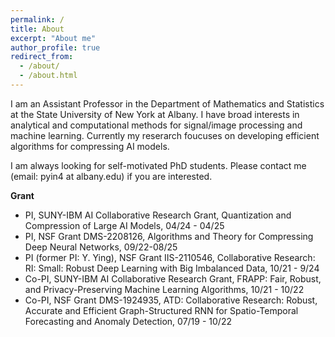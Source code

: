 ```yaml
---
permalink: /
title: About
excerpt: "About me"
author_profile: true
redirect_from: 
  - /about/
  - /about.html
---
```


I am an Assistant Professor in the Department of Mathematics and Statistics at the State University of New York at Albany. I have broad interests in analytical and computational methods for signal/image processing and machine learning. Currently my reserarch foucuses on developing efficient algorithms for compressing AI models.

I am always looking for self-motivated PhD students. Please contact me (email: pyin4 at albany.edu) if you are interested.

**Grant**

- PI, SUNY-IBM AI Collaborative Research Grant, Quantization and Compression of Large AI Models, 04/24 - 04/25
- PI, NSF Grant DMS-2208126, Algorithms and Theory for Compressing Deep Neural Networks, 09/22-08/25
- PI (former PI: Y. Ying), NSF Grant IIS-2110546, Collaborative Research: RI: Small: Robust Deep Learning with Big Imbalanced Data, 10/21 - 9/24
- Co-PI, SUNY-IBM AI Collaborative Research Grant, FRAPP: Fair, Robust, and Privacy-Preserving Machine Learning Algorithms, 10/21 - 10/22
- Co-PI, NSF Grant DMS-1924935, ATD: Collaborative Research: Robust, Accurate and Efficient Graph-Structured RNN for Spatio-Temporal Forecasting and Anomaly Detection, 07/19 - 10/22 
  



